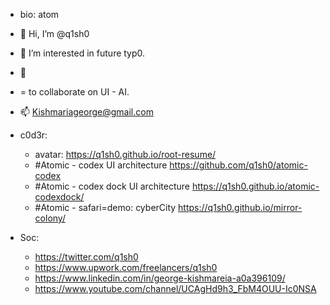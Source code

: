 - bio: atom
- 👋 Hi, I’m @q1sh0 
- 👀 I’m interested in future typ0.
- 🌱
- = to collaborate on UI - AI. 
- 📫 Kishmariageorge@gmail.com
- c0d3r:
    -  avatar: https://q1sh0.github.io/root-resume/
    - #Atomic - codex UI architecture https://github.com/q1sh0/atomic-codex
    - #Atomic - codex dock UI architecture https://q1sh0.github.io/atomic-codexdock/
    - #Atomic - safari=demo: cyberCity https://q1sh0.github.io/mirror-colony/

- Soc:
    - https://twitter.com/q1sh0
    - https://www.upwork.com/freelancers/q1sh0
    - https://www.linkedin.com/in/george-kishmareia-a0a396109/
    - https://www.youtube.com/channel/UCAgHd9h3_FbM4OUU-Ic0NSA 

<!---
q1sh0/q1sh3X is a ✨ special ✨ repository because its `README.md` (this file) appears on your GitHub profile.
You can click the Preview link to take a look at your changes.
--->
